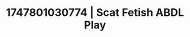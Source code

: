 ---
categories:
- Retro fantasy play
- Artistic control
- AI girlfriend fantasy
- Squirting orgasm
- Interactive NSFW
image: /assets/images/1747801030774.jpg
layout: post
seo:
  description: Featured content with premium ABDL Play, Scat Fetish. HD images available.
  keywords: ABDL Play, Scat Fetish
  og_image: /assets/images/1747801030774.jpg
  schema_type: VisualArtwork
tags:
- ABDL Play
- Scat Fetish
- '#1747801030774'
title: 1747801030774 | Scat Fetish ABDL Play
---